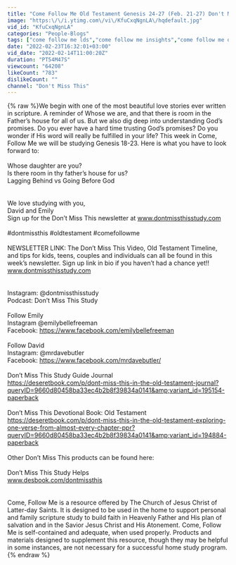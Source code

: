 ```yaml
---
title: "Come Follow Me Old Testament Genesis 24-27 (Feb. 21-27) Don't Miss This"
image: "https:\/\/i.ytimg.com\/vi\/KfuCxqNgnLA\/hqdefault.jpg"
vid_id: "KfuCxqNgnLA"
categories: "People-Blogs"
tags: ["come follow me lds","come follow me insights","come follow me don’t miss this"]
date: "2022-02-23T16:32:01+03:00"
vid_date: "2022-02-14T11:00:20Z"
duration: "PT54M47S"
viewcount: "64208"
likeCount: "783"
dislikeCount: ""
channel: "Don't Miss This"
---
```

{% raw %}We begin with one of the most beautiful love stories ever written in scripture.  A reminder of Whose we are, and that there is room in the Father’s house for all of us.  But we also dig deep into understanding God’s promises.  Do you ever have a hard time trusting God’s promises?  Do you wonder if His word will really be fulfilled in your life? This week in Come, Follow Me we will be studying Genesis 18-23. Here is what you have to look forward to:<br /> <br />Whose daughter are you?<br />Is there room in thy father’s house for us?<br />Lagging Behind vs Going Before God<br /> <br /><br />We love studying with you,<br />David and Emily<br />Sign up for the Don’t Miss This newsletter at www.dontmissthisstudy.com<br /><br />#dontmissthis #oldtestament #comefollowme<br /><br />NEWSLETTER LINK:  The Don’t Miss This Video, Old Testament Timeline, and tips for kids, teens, couples and individuals can all be found in this week’s newsletter. Sign up link in bio if you haven’t had a chance yet!!<br />www.dontmissthisstudy.com<br /><br /><br />Instagram: @dontmissthisstudy<br />Podcast: Don’t Miss This Study<br /><br />Follow Emily <br />Instagram @emilybellefreeman<br />Facebook: <a rel="nofollow" target="blank" href="https://www.facebook.com/emilybellefreeman">https://www.facebook.com/emilybellefreeman</a><br /><br />Follow David<br />Instagram: @mrdavebutler<br />Facebook: <a rel="nofollow" target="blank" href="https://www.facebook.com/mrdavebutler/">https://www.facebook.com/mrdavebutler/</a><br /> <br />Don’t Miss This Study Guide Journal<br /><a rel="nofollow" target="blank" href="https://deseretbook.com/p/dont-miss-this-in-the-old-testament-journal?queryID=9660d80458ba33ec4b2b8f39834a0141&amp;variant_id=195154-paperback">https://deseretbook.com/p/dont-miss-this-in-the-old-testament-journal?queryID=9660d80458ba33ec4b2b8f39834a0141&amp;variant_id=195154-paperback</a><br /> <br />Don’t Miss This Devotional Book: Old Testament <br /><a rel="nofollow" target="blank" href="https://deseretbook.com/p/dont-miss-this-in-the-old-testament-exploring-one-verse-from-almost-every-chapter-ppr?queryID=9660d80458ba33ec4b2b8f39834a0141&amp;variant_id=194884-paperback">https://deseretbook.com/p/dont-miss-this-in-the-old-testament-exploring-one-verse-from-almost-every-chapter-ppr?queryID=9660d80458ba33ec4b2b8f39834a0141&amp;variant_id=194884-paperback</a><br /> <br />Other Don’t Miss This products can be found here:<br /> <br />Don’t Miss This Study Helps<br />www.desbook.com/dontmissthis<br /> <br /> <br />Come, Follow Me is a resource offered by The Church of Jesus Christ of Latter-day Saints. It is designed to be used in the home to support personal and family scripture study to build faith in Heavenly Father and His plan of salvation and in the Savior Jesus Christ and His Atonement. Come, Follow Me is self-contained and adequate, when used properly. Products and materials designed to supplement this resource, though they may be helpful in some instances, are not necessary for a successful home study program.{% endraw %}
